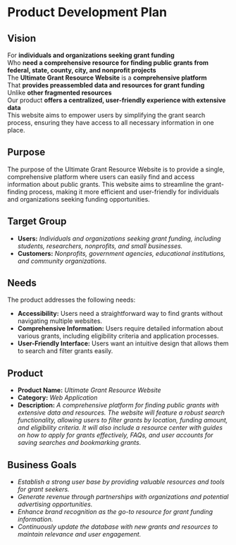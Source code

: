 # Product Development Plan
## Vision
For **individuals and organizations seeking grant funding**  
Who **need a comprehensive resource for finding public grants from federal, state, county, city, and nonprofit projects**  
The **Ultimate Grant Resource Website** is a **comprehensive platform**  
That **provides preassembled data and resources for grant funding**  
Unlike **other fragmented resources**  
Our product **offers a centralized, user-friendly experience with extensive data**  
This website aims to empower users by simplifying the grant search process, ensuring they have access to all necessary information in one place.

## Purpose
The purpose of the Ultimate Grant Resource Website is to provide a single, comprehensive platform where users can easily find and access information about public grants. This website aims to streamline the grant-finding process, making it more efficient and user-friendly for individuals and organizations seeking funding opportunities.

## Target Group
- **Users:** *Individuals and organizations seeking grant funding, including students, researchers, nonprofits, and small businesses.*
- **Customers:** *Nonprofits, government agencies, educational institutions, and community organizations.*

## Needs
The product addresses the following needs:
- **Accessibility:** Users need a straightforward way to find grants without navigating multiple websites.
- **Comprehensive Information:** Users require detailed information about various grants, including eligibility criteria and application processes.
- **User-Friendly Interface:** Users want an intuitive design that allows them to search and filter grants easily.

## Product
- **Product Name:** *Ultimate Grant Resource Website*
- **Category:** *Web Application*
- **Description:** *A comprehensive platform for finding public grants with extensive data and resources. The website will feature a robust search functionality, allowing users to filter grants by location, funding amount, and eligibility criteria. It will also include a resource center with guides on how to apply for grants effectively, FAQs, and user accounts for saving searches and bookmarking grants.*

## Business Goals
- *Establish a strong user base by providing valuable resources and tools for grant seekers.*
- *Generate revenue through partnerships with organizations and potential advertising opportunities.*
- *Enhance brand recognition as the go-to resource for grant funding information.*
- *Continuously update the database with new grants and resources to maintain relevance and user engagement.*
